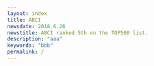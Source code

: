 ```yaml
---
layout: index
title: ABCI
newsdate: 2018.6.26
newstitle: ABCI ranked 5th on the TOP500 list.
description: "aaa"
keywords: "bbb"
permalink: /
---
```

